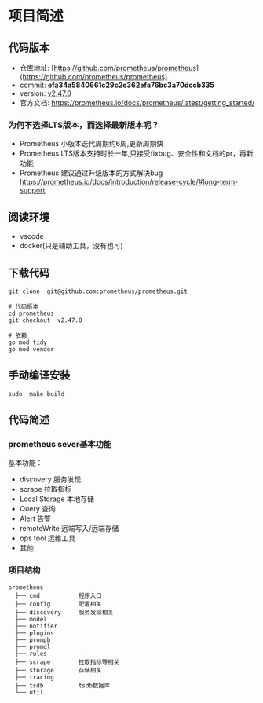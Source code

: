 # 项目简述
## 代码版本
- 仓库地址: [https://github.com/prometheus/prometheus](https://github.com/prometheus/prometheus)
- commit: **efa34a5840661c29c2e362efa76bc3a70dccb335**
- version: [v2.47.0](https://github.com/prometheus/prometheus/commits/v2.47.0)
- 官方文档: https://prometheus.io/docs/prometheus/latest/getting_started/  

### 为何不选择LTS版本，而选择最新版本呢？
- Prometheus 小版本迭代周期约6周,更新周期快
- Prometheus LTS版本支持时长一年,只接受fixbug、安全性和文档的pr，再新功能
- Prometheus 建议通过升级版本的方式解决bug  https://prometheus.io/docs/introduction/release-cycle/#long-term-support

## 阅读环境
- vscode 
- docker(只是辅助工具，没有也可)


##  下载代码
```
git clone  git@github.com:prometheus/prometheus.git

# 代码版本
cd prometheus
git checkout  v2.47.0

# 依赖
go mod tidy
go mod vendor

```

## 手动编译安装
```
sudo  make build 
```


## 代码简述

### prometheus sever基本功能
基本功能：
- discovery       服务发现
- scrape          拉取指标
- Local Storage   本地存储
- Query           查询
- Alert           告警
- remoteWrite     远端写入/远端存储
- ops tool        运维工具
- 其他

### 项目结构
```
prometheus
  ├── cmd           程序入口
  ├── config        配置相关
  ├── discovery     服务发现相关
  ├── model   
  ├── notifier      
  ├── plugins
  ├── prompb
  ├── promql
  ├── rules
  ├── scrape        拉取指标等相关
  ├── storage       存储相关
  ├── tracing   
  ├── tsdb          tsdb数据库
  └── util    

```